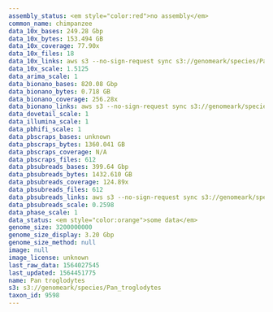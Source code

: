 ```yaml
---
assembly_status: <em style="color:red">no assembly</em>
common_name: chimpanzee
data_10x_bases: 249.28 Gbp
data_10x_bytes: 153.494 GB
data_10x_coverage: 77.90x
data_10x_files: 18
data_10x_links: aws s3 --no-sign-request sync s3://genomeark/species/Pan_troglodytes/mPanTrog1/genomic_data/10x/ .<br>
data_10x_scale: 1.5125
data_arima_scale: 1
data_bionano_bases: 820.08 Gbp
data_bionano_bytes: 0.718 GB
data_bionano_coverage: 256.28x
data_bionano_links: aws s3 --no-sign-request sync s3://genomeark/species/Pan_troglodytes/mPanTrog1/genomic_data/bionano/ .<br>
data_dovetail_scale: 1
data_illumina_scale: 1
data_pbhifi_scale: 1
data_pbscraps_bases: unknown
data_pbscraps_bytes: 1360.041 GB
data_pbscraps_coverage: N/A
data_pbscraps_files: 612
data_pbsubreads_bases: 399.64 Gbp
data_pbsubreads_bytes: 1432.610 GB
data_pbsubreads_coverage: 124.89x
data_pbsubreads_files: 612
data_pbsubreads_links: aws s3 --no-sign-request sync s3://genomeark/species/Pan_troglodytes/mPanTrog1/genomic_data/pacbio/ . --exclude "*scraps.bam* --exclude "*ccs.bam*"<br>
data_pbsubreads_scale: 0.2598
data_phase_scale: 1
data_status: <em style="color:orange">some data</em>
genome_size: 3200000000
genome_size_display: 3.20 Gbp
genome_size_method: null
image: null
image_license: unknown
last_raw_data: 1564027545
last_updated: 1564451775
name: Pan troglodytes
s3: s3://genomeark/species/Pan_troglodytes
taxon_id: 9598
---
```


